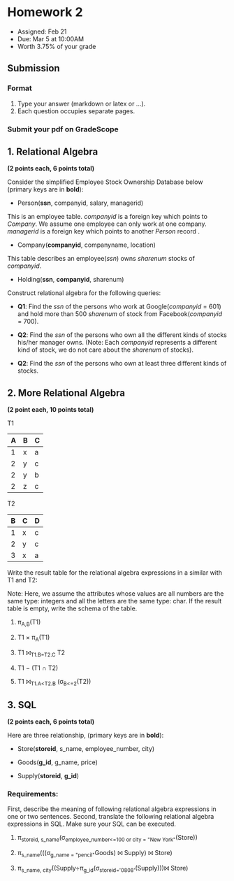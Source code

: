 # Homework 2

* Assigned: Feb 21
* Due: Mar 5 at 10:00AM
* Worth 3.75% of your grade

## Submission

### Format
1. Type your answer (markdown or latex or ...).
2. Each question occupies separate pages.

### Submit your pdf on GradeScope

## 1. Relational Algebra

**(2 points each, 6 points total)**

Consider the simplified Employee Stock Ownership Database below (primary keys are in **bold**):

* Person(**ssn**, companyid, salary, managerid)

This is an employee table. *companyid* is a foreign key which points to *Company*.
We assume one employee can only work at one company. *managerid* is a foreign key
which points to another *Person* record .

* Company(**companyid**, companyname, location)

This table describes an employee(*ssn*) owns *sharenum* stocks of *companyid*.

* Holding(**ssn**, **companyid**, sharenum)

Construct relational algebra for the following queries:

* **Q1**: Find the *ssn* of the persons who work at Google(*companyid* = 601) and hold more than 500 *sharenum*
   of stock from Facebook(*companyid* = 700).

* **Q2**: Find the *ssn* of the persons who own all the different kinds of stocks his/her manager owns.
    (Note: Each *companyid* represents a different kind of stock, we do not care about the *sharenum* of stocks).

* **Q2**: Find the *ssn* of the persons who own at least three different kinds of stocks.


## 2. More Relational Algebra

**(2 point each, 10 points total)**

T1

|A | B | C |
|---|---|---|
|1 | x | a |
|2 | y | c |
|2 | y | b |
|2 | z | c |


T2

B | C | D
---|---|---
1 | x | c
2 | y | c
3 | x | a


Write the result table for the relational algebra expressions in a similar with T1 and T2:

Note: Here, we assume the attributes whose values are all numbers are the same type: integers
and all the letters are the same type: char. If the result table is empty, write the schema of the table.


1. π<sub>A,B</sub>(T1)

2. T1 × π<sub>A</sub>(T1)

3. T1 ⨝<sub>T1.B=T2.C</sub> T2

4. T1 − (T1 ∩ T2)

5. T1 ⨝<sub>T1.A&lt;T2.B</sub> (σ<sub>B&lt;=2</sub>(T2))


## 3. SQL

**(2 points each, 6 points total)**

Here are three relationship, (primary keys are in **bold**):

* Store(**storeid**, s_name, employee_number, city)

* Goods(**g_id**, g_name, price)

* Supply(**storeid**, **g_id**)

### Requirements:

First, describe the meaning of following relational algebra expressions in one or two sentences.
Second, translate the following relational algebra expressions in SQL. Make sure your SQL can be executed.


1. π<sub>storeid, s_name</sub>(σ<sub>employee_number<=100 or city = "New York"</sub>(Store))

2. π<sub>s_name</sub>(((σ<sub>g_name = "pencil"</sub>Goods) ⨝ Supply) ⨝ Store)

3. π<sub>s_name, city</sub>((Supply÷π<sub>g_id</sub>(σ<sub>storeid='0808'</sub>(Supply)))⨝ Store)
